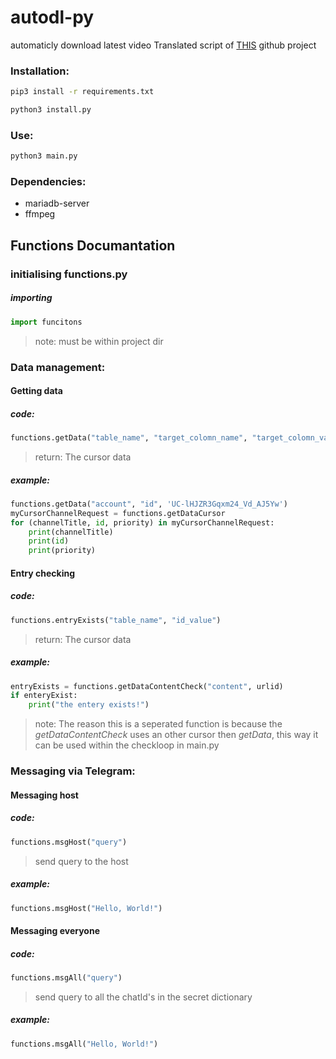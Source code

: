 # autodl-py
automaticly download latest video
Translated script of [THIS](https://github.com/david-auk/autodl) github project
### Installation:

```bash
pip3 install -r requirements.txt
```

```bash
python3 install.py
```

### Use:

```bash
python3 main.py
```

### Dependencies:
* mariadb-server
* ffmpeg

## Functions Documantation

### initialising functions.py

##### importing

```python
import funcitons
```
> note: must be within project dir

### Data management:

#### Getting data

##### code:
```python
functions.getData("table_name", "target_colomn_name", "target_colomn_value")
```
> return: The cursor data

##### example:
```python
functions.getData("account", "id", 'UC-lHJZR3Gqxm24_Vd_AJ5Yw')
myCursorChannelRequest = functions.getDataCursor
for (channelTitle, id, priority) in myCursorChannelRequest:
	print(channelTitle)
	print(id)
	print(priority)
```

#### Entry checking

##### code:
```python
functions.entryExists("table_name", "id_value")
```
> return: The cursor data

##### example:
```python
entryExists = functions.getDataContentCheck("content", urlid)
if enteryExist:
	print("the entery exists!")
```
> note: The reason this is a seperated function is because the *getDataContentCheck* uses an other cursor then *getData*, this way it can be used within the checkloop in main.py

### Messaging via Telegram:

#### Messaging host

##### code:
```python
functions.msgHost("query")
```
> send query to the host

##### example:
```python
functions.msgHost("Hello, World!")
```

#### Messaging everyone

##### code:
```python
functions.msgAll("query")
```
> send query to all the chatId's in the secret dictionary

##### example:
```python
functions.msgAll("Hello, World!")
```
